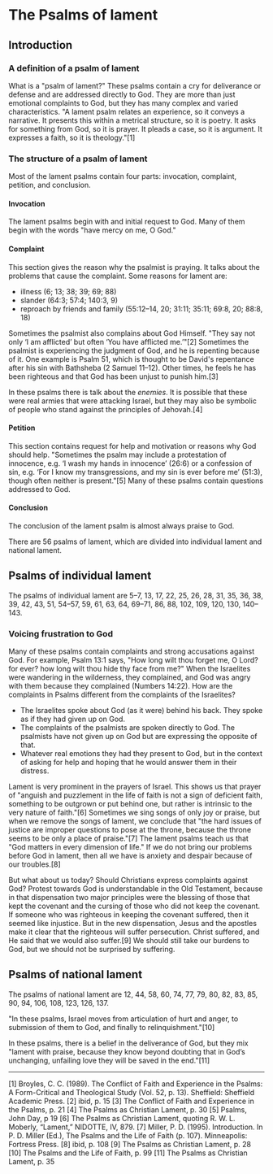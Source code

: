 # The Psalms of lament

## Introduction

### A definition of a psalm of lament

What is a "psalm of lament?" These psalms contain a cry for deliverance or defense and are addressed directly to God. They are more than just emotional complaints to God, but they has many complex and varied characteristics. "A lament psalm relates an experience, so it conveys a narrative. It presents this within a metrical structure, so it is poetry. It asks for something from God, so it is prayer. It pleads a case, so it is argument. It expresses a faith, so it is theology."[1] 

### The structure of a psalm of lament

Most of the lament psalms contain four parts: invocation, complaint, petition, and conclusion.

#### Invocation

The lament psalms begin with and initial request to God. Many of them begin with the words "have mercy on me, O God."

#### Complaint

This section gives the reason why the psalmist is praying. It talks about the problems that cause the complaint. Some reasons for lament are:

* illness (6; 13; 38; 39; 69; 88)
* slander (64:3; 57:4; 140:3, 9)
* reproach by friends and family (55:12–14, 20; 31:11; 35:11; 69:8, 20; 88:8, 18)

Sometimes the psalmist also complains about God Himself. "They say not only ‘I am afflicted’ but often ‘You have afflicted me.’"[2] Sometimes the psalmist is experiencing the judgment of God, and he is repenting because of it. One example is Psalm 51, which is thought to be David's repentance after his sin with Bathsheba (2 Samuel 11–12). Other times, he feels he has been righteous and that God has been unjust to punish him.[3]

In these psalms there is talk about the _enemies_. It is possible that these were real armies that were attacking Israel, but they may also be symbolic of people who stand against the principles of Jehovah.[4]

#### Petition

This section contains request for help and motivation or reasons why God should help. "Sometimes the psalm may include a protestation of innocence, e.g. ‘I wash my hands in innocence’ (26:6) or a confession of sin, e.g. ‘For I know my transgressions, and my sin is ever before me’ (51:3), though often neither is present."[5] Many of these psalms contain questions addressed to God.

#### Conclusion

The conclusion of the lament psalm is almost always praise to God.

There are 56 psalms of lament, which are divided into individual lament and national lament.

## Psalms of individual lament

The psalms of individual lament are 5–7, 13, 17, 22, 25, 26, 28, 31, 35, 36, 38, 39, 42, 43, 51, 54–57, 59, 61, 63, 64, 69–71, 86, 88, 102, 109, 120, 130, 140–143.

<!--By the fourteenth century, in selecting a single verse from each of the “Seven Psalms,” a tradition arose in personal devotion to link each psalm appropriately against a cardinal sin. Psalm 6 was used against Anger; Psalm 32, against Pride; Psalm 38, against Gluttony; Psalm 51, against Lechery; Psalm 102, against Greed; Psalm 130, against Envy; and Psalm 143, against Sloth.
Christian Lament p 44-->

### Voicing frustration to God

Many of these psalms contain complaints and strong accusations against God. For example, Psalm 13:1 says, "How long wilt thou forget me, O Lord? for ever? how long wilt thou hide thy face from me?" When the Israelites were wandering in the wilderness, they complained, and God was angry with them because they complained (Numbers 14:22). How are the complaints in Psalms different from the complaints of the Israelites?

* The Israelites spoke about God (as it were) behind his back. They spoke as if they had given up on God.
* The complaints of the psalmists are spoken directly to God. The psalmists have not given up on God but are expressing the opposite of that. 
* Whatever real emotions they had they present to God, but in the context of asking for help and hoping that he would answer them in their distress.

Lament is very prominent in the prayers of Israel. This shows us that prayer of "anguish and puzzlement in the life of faith is not a sign of deficient faith, something to be outgrown or put behind one, but rather is intrinsic to the very nature of faith."[6] Sometimes we sing songs of only joy or praise, but when we remove the songs of lament, we conclude that "the hard issues of justice are improper questions to pose at the throne, because the throne seems to be only a place of praise."[7] The lament psalms teach us that "God matters in every dimension of life." If we do not bring our problems before God in lament, then all we have is anxiety and despair because of our troubles.[8] 

But what about us today? Should Christians express complaints against God? Protest towards God is understandable in the Old Testament, because in that dispensation two major principles were the blessing of those that kept the covenant and the cursing of those who did not keep the covenant. If someone who was righteous in keeping the covenant suffered, then it seemed like injustice. But in the new dispensation, Jesus and the apostles make it clear that the righteous will suffer persecution. Christ suffered, and He said that we would also suffer.[9] We should still take our burdens to God, but we should not be surprised by suffering.

## Psalms of national lament

The psalms of national lament are 12, 44, 58, 60, 74, 77, 79, 80, 82, 83, 85, 90, 94, 106, 108, 123, 126, 137.

"In these psalms, Israel moves from articulation of hurt and anger, to submission of them to God, and finally to relinquishment."[10] 

In these psalms, there is a belief in the deliverance of God, but they mix "lament with praise, because they know beyond doubting that in God’s unchanging, unfailing love they will be saved in the end."[11]

---------------------------------------------------------------------------------------------------

[1] Broyles, C. C. (1989). The Conflict of Faith and Experience in the Psalms: A Form-Critical and Theological Study (Vol. 52, p. 13). Sheffield: Sheffield Academic Press.
[2] ibid, p. 15
[3] The Conflict of Faith and Experience in the Psalms, p. 21
[4] The Psalms as Christian Lament, p. 30
[5] Psalms, John Day, p 19
[6] The Psalms as Christian Lament, quoting R. W. L. Moberly, “Lament,” NIDOTTE, IV, 879.
[7] Miller, P. D. (1995). Introduction. In P. D. Miller (Ed.), The Psalms and the Life of Faith (p. 107). Minneapolis: Fortress Press.
[8] ibid, p. 108
[9] The Psalms as Christian Lament, p. 28
[10] The Psalms and the Life of Faith, p. 99
[11] The Psalms as Christian Lament, p. 35